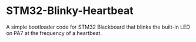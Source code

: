 # STM32-Blinky-Heartbeat
A simple bootloader code for STM32 Blackboard that blinks the built-in LED on PA7 at the frequency of a heartbeat.
